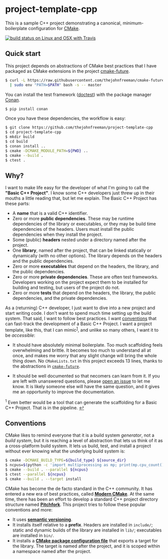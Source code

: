 # project-template-cpp

This is a sample C++ project demonstrating a canonical, minimum-boilerplate
configuration for [CMake][].

[CMake]: https://cmake.org/cmake/help/latest/manual/cmake.1.html

[![build status on Linux and OSX with Travis](https://travis-ci.org/thejohnfreeman/project-template-cpp.svg?branch=master)](https://travis-ci.org/thejohnfreeman/project-template-cpp)


## Quick start

This project depends on abstractions of CMake best practices that I have
packaged as CMake extensions in the project [cmake-future][].

[cmake-future]: https://github.com/thejohnfreeman/cmake-future

```sh
$ curl -L https://raw.githubusercontent.com/thejohnfreeman/cmake-future/master/install.sh \
  | sudo env "PATH=$PATH" bash -s -- master
```

You can install the test framework ([doctest][]) with the package manager
[Conan][].

[doctest]: https://github.com/onqtam/doctest
[Conan]: https://docs.conan.io/

```sh
$ pip install conan
```

Once you have these dependencies, the workflow is easy:

```sh
$ git clone https://github.com/thejohnfreeman/project-template-cpp
$ cd project-template-cpp
$ mkdir build
$ cd build
$ conan install ..
$ cmake -DCMAKE_MODULE_PATH=${PWD} ..
$ cmake --build .
$ ctest .
```


## Why?

I want to make life easy for the developer of what I'm going to call the
**"Basic C++ Project"**. I know some C++ developers just threw up in their
mouths a little reading that, but let me explain.
The Basic C++ Project has these parts:

- A **name** that is a valid C++ identifier.
- Zero or more **public dependencies**. These may be runtime dependencies of
  the library or executables, or they may be build time dependencies of the
  headers. Users must install the public dependencies when they install the
  project.
- Some (public) **headers** nested under a directory named after the project.
- One **library**, named after the project, that can be linked statically or
  dynamically (with no other options). The library depends on the headers and
  the public dependencies.
- Zero or more **executables** that depend on the headers, the library,
  and the public dependencies.
- Zero or more **private dependencies**. These are often test frameworks.
  Developers working on the project expect them to be installed for building
  and testing, but users of the project do not.
- Zero or more **tests** that depend on the headers, the library, the
  public dependencies, and the private dependencies.

As a (returning) C++ developer, I just want to dive into a new project and
start writing code.
I don't want to spend much time setting up the build system.
That said, I want to follow best practices. I want
[conventions](https://en.wikipedia.org/wiki/Convention_over_configuration)
that can fast-track the development of a Basic C++ Project.
I want a project template, like this, that I can mimic<sup id="ref-generator"
name="ref-generator">[1](#fn-generator)</sup>, and unlike so many others,
I want it to be *accessible*:

- It should have absolutely minimal boilerplate. Too much scaffolding feels
  overwhelming and brittle. It becomes too much to understand all at once, and
  makes me worry that any slight change will bring the whole thing down.
  No `CMakeLists.txt` in this project exceeds 13 lines, thanks to the
  abstractions in
  [`cmake-future`](https://github.com/thejohnfreeman/cmake-future).

- It should be well documented so that necomers can learn from it.
  If you are left with unanswered questions, please [open an
  issue](https://github.com/thejohnfreeman/project-template-cpp/issues/new) to
  let me know. It is likely someone else will have the same question, and it
  gives me an opportunity to improve the documentation.


<sup id="fn-generator" name="fn-generator">1</sup>
Even better would be a tool that can generate the scaffolding for
a Basic C++ Project. That is in the pipeline.
[↩](#ref-generator)


## Conventions

CMake likes to remind everyone that it is a build system *generator*, not
a *build system*, but it is reaching a level of abstraction that lets us
think of it as a cross-platform build system. It lets us build, test, and
install a project without ever knowing what the underlying build system is:

```sh
$ cmake -DCMAKE_BUILD_TYPE=${build_type} ${source_dir}
$ ncpus=$(python -c 'import multiprocessing as mp; print(mp.cpu_count())')
$ cmake --build . --parallel ${ncpus}
$ ctest --parallel ${ncpus}
$ cmake --build . --target install
```

CMake has become the de facto standard in the C++ community. It has entered
a new era of best practices, called **[Modern CMake][]**. At the same time,
there has been an effort to develop a standard C++ project directory structure
named **[Pitchfork][]**. This project tries to follow these popular
conventions and more:

[Modern CMake]: https://www.youtube.com/watch?v=bsXLMQ6WgIk
[Pitchfork]: https://github.com/vector-of-bool/pitchfork

- It uses **[semantic versioning](https://semver.org/)**.
- It installs itself relative to a **prefix**. Headers are
  installed in ``include/``; static and dynamic builds of the library are
  installed in ``lib/``; executables are installed in ``bin/``.
- It installs a **[CMake package configuration file][PCF]** that exports
  a target for the library. The target is named after the project, and it is
  scoped within a namespace named after the project.

[PCF]: https://cmake.org/cmake/help/latest/manual/cmake-packages.7.html#package-configuration-file
